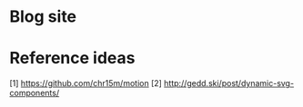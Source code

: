 # Blog site

# Reference ideas

[1] https://github.com/chr15m/motion
[2] http://gedd.ski/post/dynamic-svg-components/
